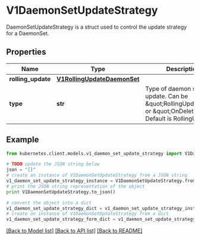 # V1DaemonSetUpdateStrategy

DaemonSetUpdateStrategy is a struct used to control the update strategy for a DaemonSet.

## Properties

Name | Type | Description | Notes
------------ | ------------- | ------------- | -------------
**rolling_update** | [**V1RollingUpdateDaemonSet**](V1RollingUpdateDaemonSet.md) |  | [optional] 
**type** | **str** | Type of daemon set update. Can be \&quot;RollingUpdate\&quot; or \&quot;OnDelete\&quot;. Default is RollingUpdate. | [optional] 

## Example

```python
from kubernetes.client.models.v1_daemon_set_update_strategy import V1DaemonSetUpdateStrategy

# TODO update the JSON string below
json = "{}"
# create an instance of V1DaemonSetUpdateStrategy from a JSON string
v1_daemon_set_update_strategy_instance = V1DaemonSetUpdateStrategy.from_json(json)
# print the JSON string representation of the object
print V1DaemonSetUpdateStrategy.to_json()

# convert the object into a dict
v1_daemon_set_update_strategy_dict = v1_daemon_set_update_strategy_instance.to_dict()
# create an instance of V1DaemonSetUpdateStrategy from a dict
v1_daemon_set_update_strategy_form_dict = v1_daemon_set_update_strategy.from_dict(v1_daemon_set_update_strategy_dict)
```
[[Back to Model list]](../README.md#documentation-for-models) [[Back to API list]](../README.md#documentation-for-api-endpoints) [[Back to README]](../README.md)


